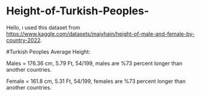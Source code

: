 # Height-of-Turkish-Peoples-
Hello, ı used this dataset from https://www.kaggle.com/datasets/majyhain/height-of-male-and-female-by-country-2022.

#Turkish Peoples Average Height:

Males =   176.36 cm, 5.79 Ft, 54/199, males are %73 percent longer than another countries.

Female =  161.8 cm,  5.31 Ft, 54/199, females are %73 percent longer than another countries.

